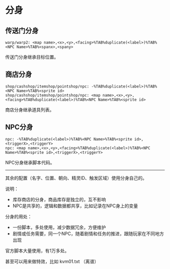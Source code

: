 # 分身

## 传送门分身
```
warp/warp2: <map name>,<x>,<y>,<facing>%TAB%duplicate(<label>)%TAB%<NPC Name>%TAB%<spanx>,<spany>
```
传送门分身继承目标位置。

## 商店分身
```
shop/cashshop/itemshop/pointshop/npc: -%TAB%duplicate(<label>)%TAB%<NPC Name>%TAB%<sprite id>
shop/cashshop/itemshop/pointshop/npc: <map name>,<x>,<y>,<facing>%TAB%duplicate(<label>)%TAB%<NPC Name>%TAB%<sprite id>
```

商店分身继承道具列表。

## NPC分身
```
npc: -%TAB%duplicate(<label>)%TAB%<NPC Name>%TAB%<sprite id>,<triggerX>,<triggerY>
npc: <map name>,<x>,<y>,<facing>%TAB%duplicate(<label>)%TAB%<NPC Name>%TAB%<sprite id>,<triggerX>,<triggerY>
```

NPC分身继承脚本代码。

***
其余的配置（名字、位置、朝向、精灵ID、触发区域）使用分身自己的。

说明：
* 库存商店的分身，商品库存是独立的，互不影响
* NPC是共享的，逻辑和数据都共享，比如记录在NPC身上的变量

分身的用处：
* 一份脚本，多处使用，减少数据冗余，方便维护
* 剧情或任务需要，同一个NPC，随着剧情和任务的推进，跟随玩家在不同地方出现

官方脚本大量使用，有1万多处。

甚至可以用来做特效，比如 kvm01.txt （离谱）
